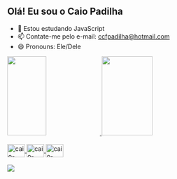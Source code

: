 ## Olá! Eu sou o Caio Padilha

- 🌱 Estou estudando JavaScript
- 📫 Contate-me pelo e-mail: ccfpadilha@hotmail.com
- 😄 Pronouns: Ele/Dele

<div>
  <a href="https://github.com/ccesarfp">
  <img height="180em" width="42%" src="https://github-readme-stats.vercel.app/api?username=ccesarfp&show_icons=true&theme=material-palenight&include_all_commits=true&count_private=true"/>
  <img height="180em" width="48%" src="https://github-readme-stats.vercel.app/api/top-langs/?username=ccesarfp&layout=compact&langs_count=7&theme=material-palenight"/>
</div>

<div style="display: inline_block"><br>
  <img align="center" alt="caio-HTML" height="30" width="40" src="https://cdn.jsdelivr.net/gh/devicons/devicon/icons/html5/html5-original.svg">
  <img align="center" alt=caio-CSS" height="30" width="40" src="https://cdn.jsdelivr.net/gh/devicons/devicon/icons/css3/css3-original.svg">
  <img align="center" alt="caio-Python" height="30" width="40" src="https://cdn.jsdelivr.net/gh/devicons/devicon/icons/python/python-original.svg">
</div>

<div> 
  <br>
  <a href="https://www.linkedin.com/in/caio-padilha-ba8536210/" target="_blank"><img src="https://img.shields.io/badge/LinkedIn-0077B5?style=for-the-badge&logo=linkedin&logoColor=white" target="_blank"></a> 
</div>
